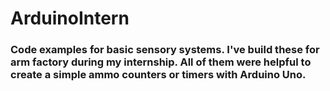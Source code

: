 # ArduinoIntern

### Code examples for basic sensory systems. I've build these for arm factory during my internship. All of them were helpful to create a simple ammo counters or timers with Arduino Uno.
